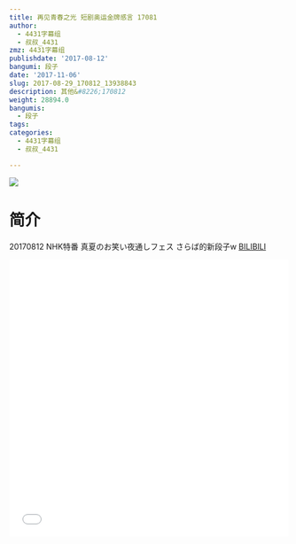 ```yaml
---
title: 再见青春之光 短剧奥运金牌感言 17081
author:
  - 4431字幕组
  - 叔叔_4431
zmz: 4431字幕组
publishdate: '2017-08-12'
bangumi: 段子
date: '2017-11-06'
slug: 2017-08-29_170812_13938843
description: 其他&#8226;170812
weight: 28894.0
bangumis:
  - 段子
tags:
categories:
  - 4431字幕组
  - 叔叔_4431

---
```

![](https://i.imgur.com/Drr8hQg.png)
# 简介  
20170812 NHK特番 真夏のお笑い夜通しフェス
さらば的新段子w
  [BILIBILI](https://www.bilibili.com/video/av13938843/)

  <iframe src="//www.bilibili.com/blackboard/player.html?aid=13938843" width="100%" height="500" frameborder="0" allowfullscreen="allowfullscreen"></iframe>
